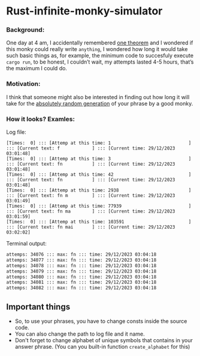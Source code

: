 # Rust-infinite-monky-simulator

### Background:
One day at 4 am, I accidentally remembered [one theorem](https://en.wikipedia.org/wiki/Infinite_monkey_theorem) and I wondered if this monky could really write `anything`, I wondered how long it would take such basic things as, for example, the minimum code to succesfuly execute `cargo run`, to be honest, I couldn’t wait, my attempts lasted 4-5 hours, that’s the maximum I could do.

### Motivation:
I think that someone might also be interested in finding out how long it will take for the [absolutely random generation](https://en.wikipedia.org/wiki/Pseudorandom_number_generator) of your phrase by a good monky.

### How it looks? Examles:

Log file:
```log
[Times:  0] ::: [Attemp at this time: 1                             ] ::: [Current text: f            ] ::: [Current time: 29/12/2023 03:01:48]
[Times:  0] ::: [Attemp at this time: 3                             ] ::: [Current text: fn           ] ::: [Current time: 29/12/2023 03:01:48]
[Times:  0] ::: [Attemp at this time: 42                            ] ::: [Current text: fn           ] ::: [Current time: 29/12/2023 03:01:48]
[Times:  0] ::: [Attemp at this time: 2938                          ] ::: [Current text: fn m         ] ::: [Current time: 29/12/2023 03:01:49]
[Times:  0] ::: [Attemp at this time: 77939                         ] ::: [Current text: fn ma        ] ::: [Current time: 29/12/2023 03:01:59]
[Times:  0] ::: [Attemp at this time: 103591                        ] ::: [Current text: fn mai       ] ::: [Current time: 29/12/2023 03:02:02]
```

Terminal output:
```bash
attemps: 34076 ::: max: fn ::: time: 29/12/2023 03:04:18
attemps: 34077 ::: max: fn ::: time: 29/12/2023 03:04:18
attemps: 34078 ::: max: fn ::: time: 29/12/2023 03:04:18
attemps: 34079 ::: max: fn ::: time: 29/12/2023 03:04:18
attemps: 34080 ::: max: fn ::: time: 29/12/2023 03:04:18
attemps: 34081 ::: max: fn ::: time: 29/12/2023 03:04:18
attemps: 34082 ::: max: fn ::: time: 29/12/2023 03:04:18
```

## Important things
* So, to use your phrases, you have to change consts inside the source code. 
* You can also change the path to log file and it name.
* Don't forget to change alphabet of unique symbols that contains in your answer phrase. (You can you built-in function `create_alphabet` for this)
